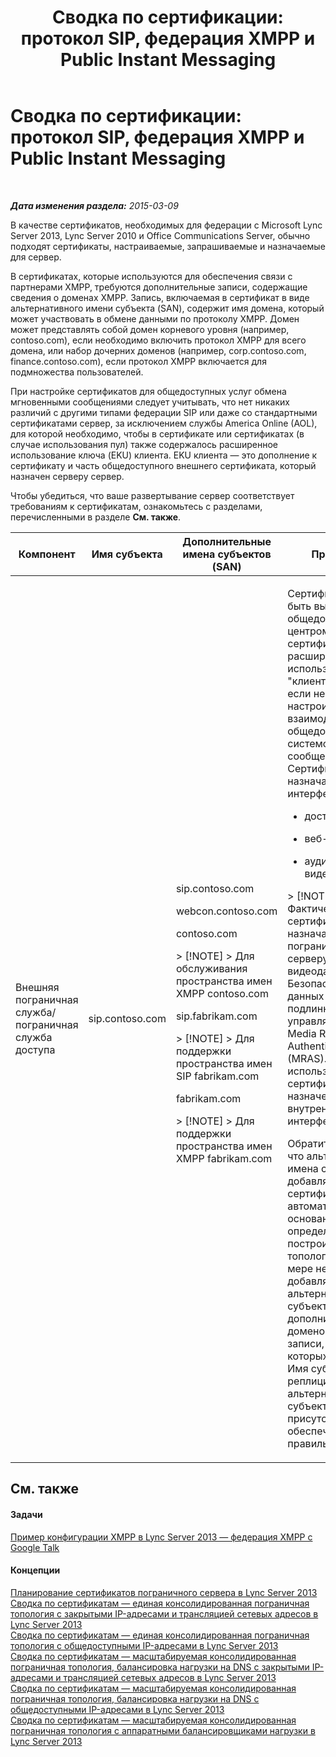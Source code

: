 ﻿---
title: 'Сводка по сертификации: протокол SIP, федерация XMPP и Public Instant Messaging'
TOCTitle: 'Сводка по сертификации: протокол SIP, федерация XMPP и Public Instant Messaging'
ms:assetid: 933d6351-cfa6-4432-b3ed-1aff3ac92065
ms:mtpsurl: https://technet.microsoft.com/ru-ru/library/JJ618372(v=OCS.15)
ms:contentKeyID: 49310527
ms.date: 05/19/2016
mtps_version: v=OCS.15
ms.translationtype: HT
---

# Сводка по сертификации: протокол SIP, федерация XMPP и Public Instant Messaging

 

_**Дата изменения раздела:** 2015-03-09_

В качестве сертификатов, необходимых для федерации с Microsoft Lync Server 2013, Lync Server 2010 и Office Communications Server, обычно подходят сертификаты, настраиваемые, запрашиваемые и назначаемые для сервер.

В сертификатах, которые используются для обеспечения связи с партнерами XMPP, требуются дополнительные записи, содержащие сведения о доменах XMPP. Запись, включаемая в сертификат в виде альтернативного имени субъекта (SAN), содержит имя домена, который может участвовать в обмене данными по протоколу XMPP. Домен может представлять собой домен корневого уровня (например, contoso.com), если необходимо включить протокол XMPP для всего домена, или набор дочерних доменов (например, corp.contoso.com, finance.contoso.com), если протокол XMPP включается для подмножества пользователей.

При настройке сертификатов для общедоступных услуг обмена мгновенными сообщениями следует учитывать, что нет никаких различий с другими типами федерации SIP или даже со стандартными сертификатами сервер, за исключением службы America Online (AOL), для которой необходимо, чтобы в сертификате или сертификатах (в случае использования пул) также содержалось расширенное использование ключа (EKU) клиента. EKU клиента — это дополнение к сертификату и часть общедоступного внешнего сертификата, который назначен серверу сервер.

Чтобы убедиться, что ваше развертывание сервер соответствует требованиям к сертификатам, ознакомьтесь с разделами, перечисленными в разделе **См. также**.



<table>
<colgroup>
<col style="width: 25%" />
<col style="width: 25%" />
<col style="width: 25%" />
<col style="width: 25%" />
</colgroup>
<thead>
<tr class="header">
<th>Компонент</th>
<th>Имя субъекта</th>
<th>Дополнительные имена субъектов (SAN)</th>
<th>Примечания</th>
</tr>
</thead>
<tbody>
<tr class="odd">
<td><p>Внешняя пограничная служба/пограничная служба доступа</p></td>
<td><p>sip.contoso.com</p></td>
<td><p>sip.contoso.com</p>
<p>webcon.contoso.com</p>
<p>contoso.com</p>
<div class="alert">
> [!NOTE]
> Для обслуживания пространства имен XMPP contoso.com

</div>
<p>sip.fabrikam.com</p>
<div class="alert">
> [!NOTE]
> Для поддержки пространства имен SIP fabrikam.com

</div>
<p>fabrikam.com</p>
<div class="alert">
> [!NOTE]
> Для поддержки пространства имен XMPP fabrikam.com

</div></td>
<td><p>Сертификат должен быть выдан общедоступным центром сертификации и иметь расширенное использование ключа &quot;клиент&quot; и &quot;сервер&quot;, если необходимо настроить взаимодействие с общедоступной системой обмена сообщениями AOL. Сертификат назначается внешним интерфейсам сервер:</p>
<ul>
<li><p>доступа</p></li>
<li><p>веб-конференций</p></li>
<li><p>аудио- и видеоконференций</p></li>
</ul>
<div class="alert">
> [!NOTE]
> Фактически сертификат не назначается пограничному серверу аудио- и видеоданных. Безопасным обменом данных и проверкой подлинности управляет служба Media Relay Authentication Service (MRAS). Служба MRAS использует сертификат, назначенный внутреннему интерфейсу сервер.

</div>
<p>Обратите внимание, что альтернативные имена субъектов добавляются в сертификат автоматически на основании ваших определений в построителе топологий. Вы по мере необходимости добавляете записи альтернативных имен субъектов для дополнительных доменов SIP и другие записи, поддержка которых необходима. Имя субъекта реплицируется в альтернативное имя субъекта и должно присутствовать для обеспечения правильной работы.</p></td>
</tr>
</tbody>
</table>


## См. также

#### Задачи

[Пример конфигурации XMPP в Lync Server 2013 — федерация XMPP с Google Talk](lync-server-2013-example-xmpp-configuration-–-xmpp-federation-with-google-talk.md)  

#### Концепции

[Планирование сертификатов пограничного сервера в Lync Server 2013](lync-server-2013-plan-for-edge-server-certificates.md)  
[Сводка по сертификатам — единая консолидированная пограничная топология с закрытыми IP-адресами и трансляцией сетевых адресов в Lync Server 2013](lync-server-2013-certificate-summary-single-consolidated-edge-with-private-ip-addresses-using-nat.md)  
[Сводка по сертификатам — единая консолидированная пограничная топология с общедоступными IP-адресами в Lync Server 2013](lync-server-2013-certificate-summary-single-consolidated-edge-with-public-ip-addresses.md)  
[Сводка по сертификатам — масштабируемая консолидированная пограничная топология, балансировка нагрузки на DNS с закрытыми IP-адресами и трансляцией сетевых адресов в Lync Server 2013](lync-server-2013-certificate-summary-scaled-consolidated-edge-dns-load-balancing-with-private-ip-addresses-using-nat.md)  
[Сводка по сертификатам — масштабируемая консолидированная пограничная топология, балансировка нагрузки на DNS с общедоступными IP-адресами в Lync Server 2013](lync-server-2013-certificate-summary-scaled-consolidated-edge-dns-load-balancing-with-public-ip-addresses.md)  
[Сводка по сертификатам — масштабируемая консолидированная пограничная топология с аппаратными балансировщиками нагрузки в Lync Server 2013](lync-server-2013-certificate-summary-scaled-consolidated-edge-with-hardware-load-balancers.md)

